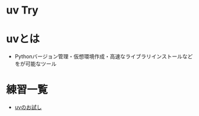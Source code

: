 # uv Try

# uvとは

- Pythonバージョン管理・仮想環境作成・高速なライブラリインストールなどをが可能なツール

# 練習一覧

- [uvのお試し](/memo/uv_try.md)